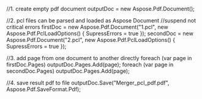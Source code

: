 

//1. create empty pdf document
outputDoc = new Aspose.Pdf.Document();

//2. pcl files can be parsed and loaded as Aspose Document
//suspend not critical errors
firstDoc = new Aspose.Pdf.Document("1.pcl", new Aspose.Pdf.PclLoadOptions() { SupressErrors = true });
secondDoc = new Aspose.Pdf.Document("2.pcl", new Aspose.Pdf.PclLoadOptions()  { SupressErrors = true });

//3. add page from one document to another directly
foreach (var page in firstDoc.Pages)
    outputDoc.Pages.Add(page);
foreach (var page in secondDoc.Pages)
    outputDoc.Pages.Add(page);

//4. save result pdf to file
outputDoc.Save("Merger_pcl_pdf.pdf", Aspose.Pdf.SaveFormat.Pdf);
